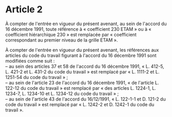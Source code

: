 # Article 2

À compter de l'entrée en vigueur du présent avenant, au sein de l'accord du 16 décembre 1991, toute référence à « coefficient 230 ETAM » ou à « coefficient hiérarchique 230 » est remplacée par « coefficient correspondant au premier niveau de la grille ETAM ». 

À compter de l'entrée en vigueur du présent avenant, les références aux articles du code du travail figurant à l'accord du 16 décembre 1991 sont modifiées comme suit :   
– au sein des articles 37 et 58 de l'accord du 16 décembre 1991, « L. 412-5, L. 421-2 et L. 431-2 du code du travail » est remplacé par « L. 1111-2 et L. 1251-54 du code du travail » ;   
– au sein de l'article 23 de l'accord du 16 décembre 1991, « de l'article L. 122-12 du code du travail » est remplacé par « des articles L. 1224-1, L. 1234-7, L. 1234-10 et L. 1234-12 du code du travail » ;   
– au sein de l'article 43 de l'accord du 16/12/1991, « L. 122-1-1 et D. 121-2 du code du travail » est remplacé par « L. 1242-2 et D. 1242-1 du code du travail ».

